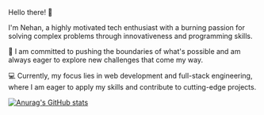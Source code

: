 Hello there! 👋 

I'm Nehan, a highly motivated tech enthusiast with a burning passion for solving complex problems through innovativeness and programming skills.

🚀 I am committed to pushing the boundaries of what's possible and am always eager to explore new challenges that come my way.

💻 Currently, my focus lies in web development and full-stack engineering, where I am eager to apply my skills and contribute to cutting-edge projects.

[![Anurag's GitHub stats](https://github-readme-stats.vercel.app/api?username=NehanMP)](https://github.com/anuraghazra/github-readme-stats)
